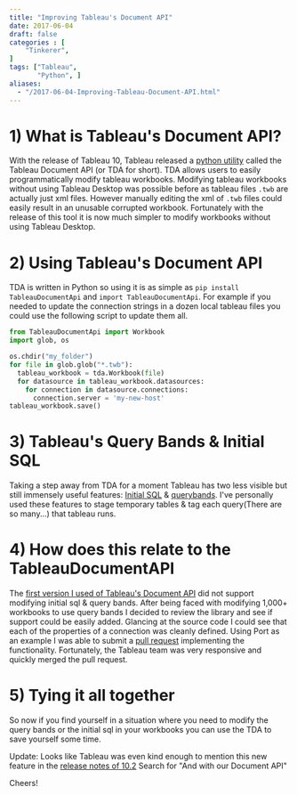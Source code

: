 ```yaml
---
title: "Improving Tableau's Document API"
date: 2017-06-04
draft: false
categories : [
    "Tinkerer",
]
tags: ["Tableau",
       "Python", ]
aliases:
  - "/2017-06-04-Improving-Tableau-Document-API.html"
---
```


# 1) What is Tableau's Document API?

With the release of Tableau 10, Tableau released a [python utility](https://github.com/tableau/document-api-python) called the Tableau Document API (or TDA for short). TDA allows users to easily programmatically modify tableau workbooks. Modifying tableau workbooks without using Tableau Desktop was possible before as tableau files `.twb` are actually just xml files. However manually editing the xml of `.twb` files could easily result in an unusable corrupted workbook. Fortunately with the release of this tool it is now much simpler to modify workbooks without using Tableau Desktop.

# 2) Using Tableau's Document API

TDA is written in Python so using it is as simple as `pip install TableauDocumentApi` and `import TableauDocumentApi`. For example if you needed to update the connection strings in a dozen local tableau files you could use the following script to update them all.

```python
from TableauDocumentApi import Workbook
import glob, os

os.chdir("my_folder")
for file in glob.glob("*.twb"):
  tableau_workbook = tda.Workbook(file)
  for datasource in tableau_workbook.datasources:
    for connection in datasource.connections:
      connection.server = 'my-new-host'
tableau_workbook.save()
```

# 3) Tableau's Query Bands & Initial SQL

Taking a step away from TDA for a moment Tableau has two less visible but still immensely useful features: [Initial SQL](http://onlinehelp.tableau.com/current/pro/desktop/en-us/examples_teradata.html#initial_sql) & [querybands](http://onlinehelp.tableau.com/current/pro/desktop/en-us/examples_teradata.html#query_band). I've personally used these features to stage temporary tables & tag each query(There are so many...) that tableau runs.

# 4) How does this relate to the TableauDocumentAPI

The [first version I used of Tableau's Document API](https://github.com/t8y8/document-api-python/blob/3a38058f168e29874dc95af4f697888bba71a4fe/tableaudocumentapi/connection.py) did not support modifying initial sql & query bands. After being faced with modifying 1,000+ workbooks to use query bands I decided to review the library and see if support could be easily added. Glancing at the source code I could see that each of the properties of a connection was cleanly defined. Using Port as an example I was able to submit a [pull request](https://github.com/tableau/document-api-python/pull/123) implementing the functionality. Fortunately, the Tableau team was very responsive and quickly merged the pull request.

# 5) Tying it all together

So now if you find yourself in a situation where you need to modify the query bands or the initial sql in your workbooks you can use the TDA to save yourself some time.

Update: Looks like Tableau was even kind enough to mention this new feature in the [release notes of 10.2](https://www.tableau.com/about/blog/2017/2/check-out-new-enterprise-features-tableau-102-66459) Search for "And with our Document API"

Cheers!
